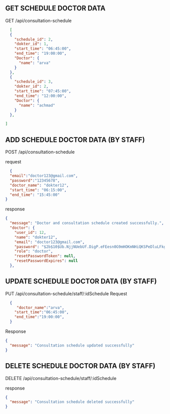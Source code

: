 ## GET SCHEDULE DOCTOR DATA

GET /api/consultation-schedule

```json
  [
  {
    "schedule_id": 2,
    "dokter_id": 1,
    "start_time": "06:45:00",
    "end_time": "19:00:00",
    "Doctor": {
      "name": "arva"
    }
  },
  {
    "schedule_id": 3,
    "dokter_id": 2,
    "start_time": "07:45:00",
    "end_time": "12:00:00",
    "Doctor": {
      "name": "achmad"
    }
  },

] 
```

## ADD SCHEDULE DOCTOR DATA (BY STAFF)
POST /api/consultation-schedule

request 
```json
  {
  "email":"doctor123@gmail.com",
  "password":"12345678",
  "doctor_name": "dokter12",
  "start_time": "06:15:00",
  "end_time": "15:45:00"
}
```
response 
```json
{
  "message": "Doctor and consultation schedule created successfully.",
  "doctor": {
    "user_id": 12,
    "name": "dokter12",
    "email": "doctor123@gmail.com",
    "password": "$2b$10$Ub.NjjNUebUf.DigP.eFEesn0G9mHOKmNHiQKSPeDluLFkgOfHetG",
    "role": "doctor",
    "resetPasswordToken": null,
    "resetPasswordExpires": null
  },
```

## UPDATE SCHEDULE DOCTOR DATA (BY STAFF)
PUT /api/consultation-schedule/staff/:idSchedule
Request
```json
  {
     "doctor_name":"arva",
    "start_time":"06:45:00",
    "end_time":"19:00:00",
  }
```

Response 
```json
{
  "message": "Consultation schedule updated successfully"
}
```

## DELETE SCHEDULE DOCTOR DATA (BY STAFF)
DELETE /api/consultation-schedule/staff/:idSchedule

response 
```json
{
  "message": "Consultation schedule deleted successfully"
}
```